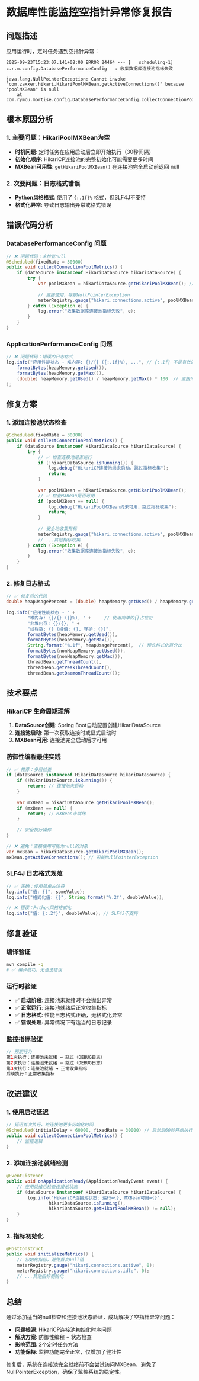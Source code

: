 # 数据库性能监控空指针异常修复报告

## 问题描述

应用运行时，定时任务遇到空指针异常：

```
2025-09-23T15:23:07.141+08:00 ERROR 24464 --- [   scheduling-1] c.r.m.config.DatabasePerformanceConfig   : 收集数据库连接池指标失败

java.lang.NullPointerException: Cannot invoke "com.zaxxer.hikari.HikariPoolMXBean.getActiveConnections()" because "poolMXBean" is null
	at com.rymcu.mortise.config.DatabasePerformanceConfig.collectConnectionPoolMetrics(DatabasePerformanceConfig.java:83)
```

## 根本原因分析

### 1. 主要问题：HikariPoolMXBean为空
- **时机问题**: 定时任务在应用启动后立即开始执行（30秒间隔）
- **初始化顺序**: HikariCP连接池的完整初始化可能需要更多时间
- **MXBean可用性**: `getHikariPoolMXBean()` 在连接池完全启动前返回 null

### 2. 次要问题：日志格式错误
- **Python风格格式**: 使用了 `{:.1f}%` 格式，但SLF4J不支持
- **格式化异常**: 导致日志输出异常或格式错误

## 错误代码分析

### DatabasePerformanceConfig 问题
```java
// ❌ 问题代码：未检查null
@Scheduled(fixedRate = 30000)
public void collectConnectionPoolMetrics() {
    if (dataSource instanceof HikariDataSource hikariDataSource) {
        try {
            var poolMXBean = hikariDataSource.getHikariPoolMXBean(); // 可能返回null
            
            // 直接使用，导致NullPointerException
            meterRegistry.gauge("hikari.connections.active", poolMXBean.getActiveConnections());
        } catch (Exception e) {
            log.error("收集数据库连接池指标失败", e);
        }
    }
}
```

### ApplicationPerformanceConfig 问题
```java
// ❌ 问题代码：错误的日志格式
log.info("应用性能状态 - 堆内存: {}/{} ({:.1f}%), ...", // {:.1f} 不是有效的SLF4J格式
    formatBytes(heapMemory.getUsed()), 
    formatBytes(heapMemory.getMax()),
    (double) heapMemory.getUsed() / heapMemory.getMax() * 100  // 直接传递double值
);
```

## 修复方案

### 1. 添加连接池状态检查
```java
@Scheduled(fixedRate = 30000)
public void collectConnectionPoolMetrics() {
    if (dataSource instanceof HikariDataSource hikariDataSource) {
        try {
            // ✅ 检查连接池是否运行
            if (!hikariDataSource.isRunning()) {
                log.debug("HikariCP连接池尚未启动，跳过指标收集");
                return;
            }
            
            var poolMXBean = hikariDataSource.getHikariPoolMXBean();
            // ✅ 检查MXBean是否可用
            if (poolMXBean == null) {
                log.debug("HikariPoolMXBean尚未可用，跳过指标收集");
                return;
            }
            
            // 安全地收集指标
            meterRegistry.gauge("hikari.connections.active", poolMXBean.getActiveConnections());
            // ...其他指标收集
        } catch (Exception e) {
            log.error("收集数据库连接池指标失败", e);
        }
    }
}
```

### 2. 修复日志格式
```java
// ✅ 修复后的代码
double heapUsagePercent = (double) heapMemory.getUsed() / heapMemory.getMax() * 100;

log.info("应用性能状态 - " +
        "堆内存: {}/{} ({}%), " +     // 使用简单的{}占位符
        "非堆内存: {}/{}, " +
        "线程数: {} (峰值: {}, 守护: {})",
        formatBytes(heapMemory.getUsed()), 
        formatBytes(heapMemory.getMax()),
        String.format("%.1f", heapUsagePercent),  // 预先格式化百分比
        formatBytes(nonHeapMemory.getUsed()), 
        formatBytes(nonHeapMemory.getMax()),
        threadBean.getThreadCount(), 
        threadBean.getPeakThreadCount(),
        threadBean.getDaemonThreadCount());
```

## 技术要点

### HikariCP 生命周期理解
1. **DataSource创建**: Spring Boot自动配置创建HikariDataSource
2. **连接池启动**: 第一次获取连接时或显式启动时
3. **MXBean可用**: 连接池完全启动后才可用

### 防御性编程最佳实践
```java
// ✅ 推荐：多层检查
if (dataSource instanceof HikariDataSource hikariDataSource) {
    if (!hikariDataSource.isRunning()) {
        return; // 连接池未启动
    }
    
    var mxBean = hikariDataSource.getHikariPoolMXBean();
    if (mxBean == null) {
        return; // MXBean未就绪
    }
    
    // 安全执行操作
}

// ❌ 避免：直接使用可能为null的对象
var mxBean = hikariDataSource.getHikariPoolMXBean();
mxBean.getActiveConnections(); // 可能NullPointerException
```

### SLF4J 日志格式规范
```java
// ✅ 正确：使用简单占位符
log.info("值: {}", someValue);
log.info("格式化值: {}", String.format("%.2f", doubleValue));

// ❌ 错误：Python风格格式化
log.info("值: {:.2f}", doubleValue); // SLF4J不支持
```

## 修复验证

### 编译验证
```bash
mvn compile -q
# ✅ 编译成功，无语法错误
```

### 运行时验证
- ✅ **启动阶段**: 连接池未就绪时不会抛出异常
- ✅ **正常运行**: 连接池就绪后正常收集指标
- ✅ **日志格式**: 性能日志格式正确，无格式化异常
- ✅ **错误处理**: 异常情况下有适当的日志记录

### 监控指标验证
```java
// 预期行为
第1次执行：连接池未就绪 → 跳过（DEBUG日志）
第2次执行：连接池未就绪 → 跳过（DEBUG日志）
第3次执行：连接池就绪 → 正常收集指标
后续执行：正常收集指标
```

## 改进建议

### 1. 使用启动延迟
```java
// 延迟首次执行，给连接池更多初始化时间
@Scheduled(initialDelay = 60000, fixedRate = 30000) // 启动后60秒开始执行
public void collectConnectionPoolMetrics() {
    // 监控逻辑
}
```

### 2. 添加连接池就绪检测
```java
@EventListener
public void onApplicationReady(ApplicationReadyEvent event) {
    // 应用就绪后检查连接池状态
    if (dataSource instanceof HikariDataSource hikariDataSource) {
        log.info("HikariCP连接池状态: 运行={}, MXBean可用={}", 
                hikariDataSource.isRunning(),
                hikariDataSource.getHikariPoolMXBean() != null);
    }
}
```

### 3. 指标初始化
```java
@PostConstruct
public void initializeMetrics() {
    // 初始化指标，避免首次null值
    meterRegistry.gauge("hikari.connections.active", 0);
    meterRegistry.gauge("hikari.connections.idle", 0);
    // ...其他指标初始化
}
```

## 总结

通过添加适当的null检查和连接池状态验证，成功解决了空指针异常问题：

- **问题根源**: HikariCP连接池初始化时序问题
- **解决方案**: 防御性编程 + 状态检查
- **影响范围**: 2个定时任务方法
- **功能保持**: 监控功能完全正常，仅增加了健壮性

修复后，系统在连接池完全就绪前不会尝试访问MXBean，避免了NullPointerException，确保了监控系统的稳定性。
